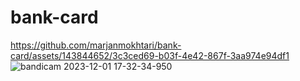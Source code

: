 # bank-card

https://github.com/marjanmokhtari/bank-card/assets/143844652/3c3ced69-b03f-4e42-867f-3aa974e94df1
![bandicam 2023-12-01 17-32-34-950](https://github.com/marjanmokhtari/bank-card/assets/143844652/c0d0231e-b017-4d6b-94bb-dcd959a587e7)
